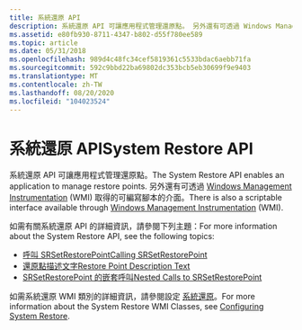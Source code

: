 ```yaml
---
title: 系統還原 API
description: 系統還原 API 可讓應用程式管理還原點。 另外還有可透過 Windows Management Instrumentation (WMI) 取得的可編寫腳本的介面。
ms.assetid: e80fb930-8711-4347-b802-d55f780ee589
ms.topic: article
ms.date: 05/31/2018
ms.openlocfilehash: 989d4c48fc34cef5819361c5533bdac6aebb71fa
ms.sourcegitcommit: 592c9bbd22ba69802dc353bcb5eb30699f9e9403
ms.translationtype: MT
ms.contentlocale: zh-TW
ms.lasthandoff: 08/20/2020
ms.locfileid: "104023524"
---
```

# <a name="system-restore-api"></a><span data-ttu-id="8abda-104">系統還原 API</span><span class="sxs-lookup"><span data-stu-id="8abda-104">System Restore API</span></span>

<span data-ttu-id="8abda-105">系統還原 API 可讓應用程式管理還原點。</span><span class="sxs-lookup"><span data-stu-id="8abda-105">The System Restore API enables an application to manage restore points.</span></span> <span data-ttu-id="8abda-106">另外還有可透過 [Windows Management Instrumentation](/windows/desktop/WmiSdk/wmi-start-page) (WMI) 取得的可編寫腳本的介面。</span><span class="sxs-lookup"><span data-stu-id="8abda-106">There is also a scriptable interface available through [Windows Management Instrumentation](/windows/desktop/WmiSdk/wmi-start-page) (WMI).</span></span>

<span data-ttu-id="8abda-107">如需有關系統還原 API 的詳細資訊，請參閱下列主題：</span><span class="sxs-lookup"><span data-stu-id="8abda-107">For more information about the System Restore API, see the following topics:</span></span>

-   [<span data-ttu-id="8abda-108">呼叫 SRSetRestorePoint</span><span class="sxs-lookup"><span data-stu-id="8abda-108">Calling SRSetRestorePoint</span></span>](calling-srsetrestorepoint.md)
-   [<span data-ttu-id="8abda-109">還原點描述文字</span><span class="sxs-lookup"><span data-stu-id="8abda-109">Restore Point Description Text</span></span>](restore-point-description-text.md)
-   [<span data-ttu-id="8abda-110">SRSetRestorePoint 的嵌套呼叫</span><span class="sxs-lookup"><span data-stu-id="8abda-110">Nested Calls to SRSetRestorePoint</span></span>](nested-calls-to-srsetrestorepoint.md)

<span data-ttu-id="8abda-111">如需系統還原 WMI 類別的詳細資訊，請參閱設定 [系統還原](configuring-system-restore.md)。</span><span class="sxs-lookup"><span data-stu-id="8abda-111">For more information about the System Restore WMI Classes, see [Configuring System Restore](configuring-system-restore.md).</span></span>

 

 
